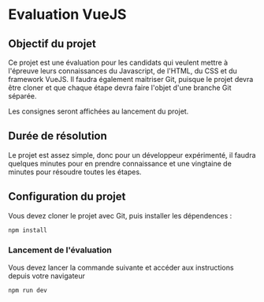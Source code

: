 # Evaluation VueJS



## Objectif du projet
Ce projet est une évaluation pour les candidats qui veulent mettre à l'épreuve leurs connaissances du Javascript, de l'HTML, du CSS et du framework VueJS. Il faudra également maitriser Git, puisque le projet devra être cloner et que chaque étape devra faire l'objet d'une branche Git séparée.

Les consignes seront affichées au lancement du projet. 

## Durée de résolution
Le projet est assez simple, donc pour un développeur expérimenté, il faudra quelques minutes pour en prendre connaissance et une vingtaine de minutes pour résoudre toutes les étapes.


## Configuration du projet
Vous devez cloner le projet avec Git, puis installer les dépendences :
```sh
npm install
```

### Lancement de l'évaluation
Vous devez lancer la commande suivante et accéder aux instructions depuis votre navigateur 
```sh
npm run dev
```

